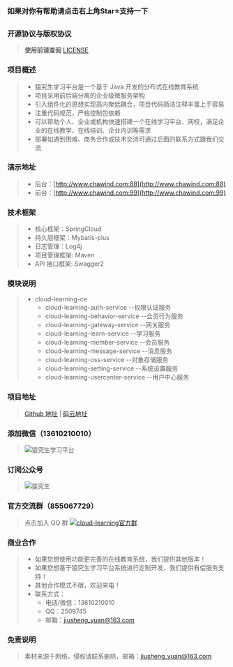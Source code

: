 ### 如果对你有帮助请点击右上角Star⭐支持一下
### 开源协议与版权协议

> **使用前请查阅** [LICENSE](https://github.com/yuanjiusheng/cloud-learning/blob/master/LICENSE)

### 项目概述
> - 猿究生学习平台是一个基于 Java 开发的分布式在线教育系统
> - 项目采用前后端分离的企业级微服务架构
> - 引入组件化的思想实现高内聚低耦合，项目代码简洁注释丰富上手容易
> - 注重代码规范，严格控制包依赖
> - 可以帮助个人、企业或机构快速搭建一个在线学习平台、网校，满足企业的在线教学、在线培训、企业内训等需求
> - 部署如遇到困难、商务合作或技术交流可通过后面的联系方式跟我们交流

### 演示地址
> - 后台：[http://www.chawind.com:88](http://www.chawind.com:88)
> - 前台：[http://www.chawind.com:99](http://www.chawind.com:99)

### 技术框架
> - 核心框架：SpringCloud
> - 持久层框架：Mybatis-plus
> - 日志管理：Log4j
> - 项目管理框架: Maven
> - API 接口框架: Swagger2

### 模块说明
> + cloud-learning-ce
>   - cloud-learning-auth-service           --权限认证服务
>   - cloud-learning-behavior-service       --会员行为服务
>   - cloud-learning-gateway-service        --网关服务
>   - cloud-learning-learn-service          --学习服务
>   - cloud-learning-member-service         --会员服务
>   - cloud-learning-message-service        --消息服务
>   - cloud-learning-oss-service            --对象存储服务
>   - cloud-learning-setting-service        --系统设置服务
>   - cloud-learning-usercenter-service     --用户中心服务

### 项目地址
> [Github 地址](https://github.com/yuanjiusheng/cloud-learning-ce) | [码云地址](https://gitee.com/yuanjiusheng/cloud-learning-ce)

### 添加微信（13610210010）
> ![猿究生学习平台](https://images.gitee.com/uploads/images/2021/1027/111527_bf6e2eec_8545701.png "bbbbb.png")

### 订阅公众号
> ![猿究生](https://images.gitee.com/uploads/images/2021/1027/111546_142fb6ad_8545701.png "xxxx.png")

### 官方交流群（855067729）
> 点击加入 QQ 群 <a target="_blank" href="https://qm.qq.com/cgi-bin/qm/qr?k=IBIAaD415UtInXIty2DgO7Yg9kTsgjnd&jump_from=webapi"><img border="0" src="//pub.idqqimg.com/wpa/images/group.png" alt="cloud-learning官方群" title="cloud-learning官方群"></a>

### 商业合作
> + 如果您想使用功能更完善的在线教育系统，我们提供其他版本！
> + 如果您想基于猿究生学习平台系统进行定制开发，我们提供有偿服务支持！
> + 其他合作模式不限，欢迎来电！
> + 联系方式：
>   - 电话/微信：13610210010
>   - QQ：2509745
>   - 邮箱：jiusheng_yuan@163.com

### 免责说明
> 素材来源于网络，侵权请联系删除，邮箱：jiusheng_yuan@163.com
